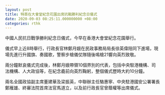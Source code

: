 ```yaml
---
layout: post
title: 特首在大會堂紀念花園出席抗戰勝利紀念日儀式
date: 2020-09-03 08:25:11.000000000 +08:00
categories: rthk
---
```


中國人民抗日戰爭勝利紀念日儀式，今早在香港大會堂紀念花園舉行。

儀式早上近8時舉行，行政長官林鄭月娥在民政事務局局長徐英偉陪同下進場，現場先進行升國旗、奏國歌，警察步槍儀仗隊隨後鳴槍21響向英烈致敬。

兩分鐘默哀儀式完成後，林鄭月娥帶領10個界別的代表，包括中央駐港機構、司法機構、人大政協等，在紀念龕前向英烈鞠躬，整個儀式歷時大約10分鐘。

兩名全國政協副主席董建華及梁振英，中聯辦主任駱惠寧、中央駐港國安公署署長鄭雁雄、終審法院首席法官馬道立，以及前行政長官曾蔭權等出席儀式。
